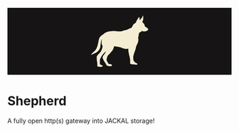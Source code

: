![Shepherd Banner](assets/banner.png)


# Shepherd
A fully open http(s) gateway into JACKAL storage!
